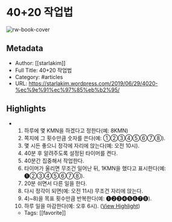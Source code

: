 # 40+20 작업법

![rw-book-cover](https://readwise-assets.s3.amazonaws.com/static/images/article4.6bc1851654a0.png)

## Metadata
- Author: [[starlakim]]
- Full Title: 40+20 작업법
- Category: #articles
- URL: https://starlakim.wordpress.com/2019/06/29/4020-%ec%9e%91%ec%97%85%eb%b2%95/

## Highlights
- 1) 하루에 몇 KMN을 하겠다고 정한다(예: 8KMN)
  2) 쪽지에 그 횟수만큼 숫자를 쓴다(예: ➀➁➂➃➄➅➆➇).
  3) 몇 시든 좋으니 정각에 자리에 앉는다(예: 오전 10시).
  4) 40분 후 알려주도록 설정된 타이머를 켠다.
  5) 40분간 집중해서 작업한다.
  6) 타이머가 울리면 무조건 일어난 뒤, 1KMN을 했다고 표시한다(예: ➊➁➂➃➄➅➆➇).
  7) 20분 쉬면서 다른 일을 한다.
  8) 다시 정각이 되면(예: 오전 11시) 무조건 자리에 앉는다.
  9) 4)~8)을 목표 횟수만큼 반복한다(예: ➊➋➌➍➎➏➐➑).
  10) 하루 일을 마감한다(예: 오후 6시). ([View Highlight](https://instapaper.com/read/1208593079/20038077))
    - Tags: [[favorite]] 
